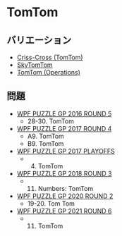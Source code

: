 # TomTom

## バリエーション
- [Criss-Cross (TomTom)](crisscross-tomtom.md)
- [SkyTomTom](sky-tomtom.md)
- [TomTom (Operations)](tomtom-operations.md)

## 問題
- [WPF PUZZLE GP 2016 ROUND 5](../questions/wpfpgp2016-5.md)
	- 28-30. TomTom
- [WPF PUZZLE GP 2017 ROUND 4](../questions/wpfpgp2017-4.md)
	- A9. TomTom
	- B9. TomTom
- [WPF PUZZLE GP 2017 PLAYOFFS](../questions/wpfpgp2017-po.md)
	- 4. TomTom
- [WPF PUZZLE GP 2018 ROUND 3](../questions/wpfpgp2018-3.md)
	- 11. Numbers: TomTom
- [WPF PUZZLE GP 2020 ROUND 2](../questions/wpfpgp2020-2.md)
	- 19-20. Tom Tom
- [WPF PUZZLE GP 2021 ROUND 6](../questions/wpfpgp2021-6.md)
	- 11. TomTom
